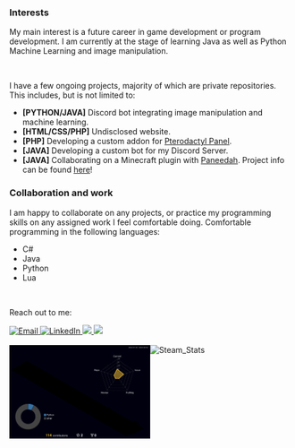 <h3>Interests</h3>
<p>My main interest is a future career in game development or program development.
I am currently at the stage of learning Java as well as Python Machine Learning and image manipulation.</p>
<br>
<p>I have a few ongoing projects, majority of which are private repositories. This includes, but is not limited to:
<ul>
<li><b>[PYTHON/JAVA]</b> Discord bot integrating image manipulation and machine learning.</li>
<li><b>[HTML/CSS/PHP]</b> Undisclosed website.</li>
<li><b>[PHP]</b> Developing a custom addon for <a href="https://github.com/pterodactyl/panel">Pterodactyl Panel</a>.</li>
<li><b>[JAVA]</b> Developing a custom bot for my Discord Server.</li>
<li><b>[JAVA]</b> Collaborating on a Minecraft plugin with <a href="https://github.com/Paneedah">Paneedah</a>. Project info can be found <a href="https://github.com/Minecraft-Modded-War/">here</a>!</li>
</ul>

<h3>Collaboration and work</h3>
<p>I am happy to collaborate on any projects, or practice my programming skills on any assigned work I feel comfortable doing.
Comfortable programming in the following languages:</p>
<ul>
<li>C#</li>
<li>Java</li>
<li>Python</li>
<li>Lua</li>
</ul>

<br>
<p>Reach out to me:</p>
<a href="mailto:marcelbarlik@gmail.com">
  <img src="https://img.shields.io/badge/Email-%23EEEEFF.svg?logoColor=black&logo=gmail&style=for-the-badge" alt="Email">
</a>
<a href="https://www.linkedin.com/in/marcel-barlik-300b61184/">
  <img src="https://img.shields.io/badge/LinkedIn-%230E76A8.svg?logoColor=white&logo=linkedin&style=for-the-badge" alt="LinkedIn">
</a>
<a href="https://discordapp.com/users/172360122197082115">
  <img src="https://img.shields.io/badge/Discord-%237289DA.svg?logo=Discord&logoColor=white&style=for-the-badge">
</a>
<a href="https://www.reddit.com/user/Supermarcel10/">
  <img src="https://img.shields.io/badge/Reddit-%23FF4500.svg?logo=Reddit&logoColor=white&style=for-the-badge">
</a>
<br><br>


<div>
  <img src="https://raw.githubusercontent.com/Supermarcel10/Supermarcel10/main/profile-3d-contrib/profile-night-rainbow.svg" alt="Commit_Stats" style="float: left;  width: 50%; max-height: 35%">
  <img src="https://steam-stat.vercel.app/api?profileName=Supermarcel10" alt="Steam_Stats" style="float: left; width: 47%; max-height: 35%">
</div>
